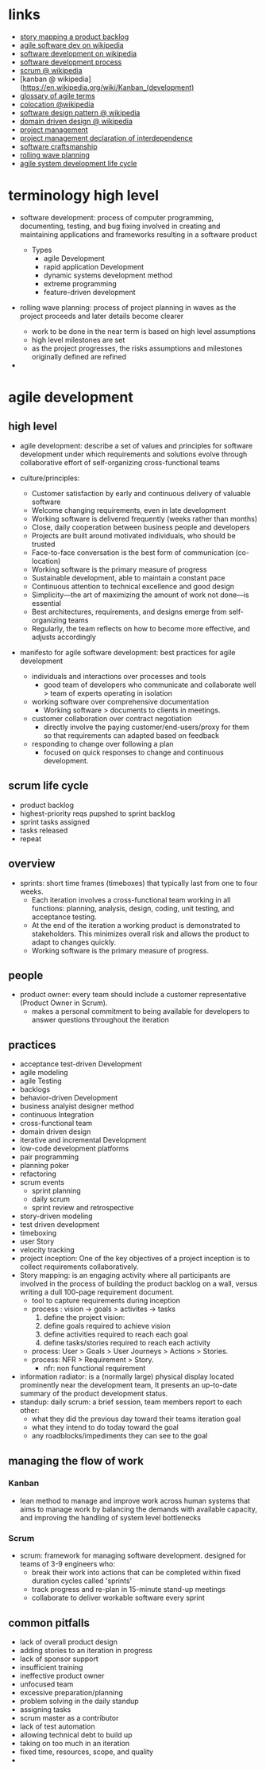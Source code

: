 # links
  - [story mapping a product backlog](https://www.thoughtworks.com/insights/blog/story-mapping-visual-way-building-product-backlog)
  - [agile software dev on wikipedia](https://en.wikipedia.org/wiki/Agile_software_development)
  - [software development on wikipedia](https://en.wikipedia.org/wiki/Software_development)
  - [software development process](https://en.wikipedia.org/wiki/Software_development_process)
  - [scrum @ wikipedia](https://en.wikipedia.org/wiki/Scrum_(software_development))
  - [kanban @ wikipedia](https://en.wikipedia.org/wiki/Kanban_(development)
  - [glossary of agile terms](https://www.agilealliance.org/agile101/agile-glossary/)
  - [colocation @wikipedia](https://en.wikipedia.org/wiki/Colocation_(business))
  - [software design pattern @ wikipedia](https://en.wikipedia.org/wiki/Software_design_pattern)
  - [domain driven design @ wikipedia](https://en.wikipedia.org/wiki/Domain-driven_design)
  - [project management](https://en.wikipedia.org/wiki/Project_management)
  - [project management declaration of interdependence](https://en.wikipedia.org/wiki/PM_Declaration_of_Interdependence)
  - [software craftsmanship](https://en.wikipedia.org/wiki/Software_craftsmanship)
  - [rolling wave planning](https://en.wikipedia.org/wiki/Rolling_Wave_planning)
  - [agile system development life cycle](http://www.ambysoft.com/essays/agileLifecycle.html)


# terminology high level
  - software development: process of computer programming, documenting, testing, and bug fixing involved in creating and maintaining applications and frameworks resulting in a software product
    - Types
      - agile Development
      - rapid application Development
      - dynamic systems development method
      - extreme programming
      - feature-driven development
  - rolling wave planning: process of project planning in waves as the project proceeds and later details become clearer
    - work to be done in the near term is based on high level assumptions
    - high level milestones are set
    - as the project progresses, the risks assumptions and milestones originally defined are refined

  -




# agile development


## high level
  - agile development: describe a set of values and principles for software development under which requirements and solutions evolve through collaborative effort of self-organizing cross-functional teams
  - culture/principles:
    - Customer satisfaction by early and continuous delivery of valuable software
    - Welcome changing requirements, even in late development
    - Working software is delivered frequently (weeks rather than months)
    - Close, daily cooperation between business people and developers
    - Projects are built around motivated individuals, who should be trusted
    - Face-to-face conversation is the best form of communication (co-location)
    - Working software is the primary measure of progress
    - Sustainable development, able to maintain a constant pace
    - Continuous attention to technical excellence and good design
    - Simplicity—the art of maximizing the amount of work not done—is essential
    - Best architectures, requirements, and designs emerge from self-organizing teams
    - Regularly, the team reflects on how to become more effective, and adjusts accordingly

  - manifesto for agile software development: best practices for agile development
    - individuals and interactions over processes and tools
      - good team of developers who communicate and collaborate well > team of experts operating in isolation
    - working software over comprehensive documentation
      - Working software > documents to clients in meetings.
    - customer collaboration over contract negotiation
      - directly involve the paying customer/end-users/proxy for them so that requirements can adapted based on feedback
    - responding to change over following a plan
      - focused on quick responses to change and continuous development.
## scrum life cycle
  - product backlog
  - highest-priority reqs pupshed to sprint backlog
  - sprint tasks assigned
  - tasks released
  - repeat 
## overview
  - sprints: short time frames (timeboxes) that typically last from one to four weeks.
    - Each iteration involves a cross-functional team working in all functions: planning, analysis, design, coding, unit testing, and acceptance testing.
    - At the end of the iteration a working product is demonstrated to stakeholders. This minimizes overall risk and allows the product to adapt to changes quickly.
    - Working software is the primary measure of progress.

## people
  - product owner: every team should include a customer representative (Product Owner in Scrum).
    -  makes a personal commitment to being available for developers to answer questions throughout the iteration



## practices
  - acceptance test-driven Development
  - agile modeling
  - agile Testing
  - backlogs
  - behavior-driven Development
  - business analyist designer method
  - continuous Integration
  - cross-functional team
  - domain driven design
  - iterative and incremental Development
  - low-code development platforms
  - pair programming
  - planning poker
  - refactoring
  - scrum events
    - sprint planning
    - daily scrum
    - sprint review and retrospective
  - story-driven modeling
  - test driven development
  - timeboxing
  - user Story
  - velocity tracking
  - project inception: One of the key objectives of a project inception is to collect requirements collaboratively.
  - Story mapping: is an engaging activity where all participants are involved in the process of building the product backlog on a wall, versus writing a dull 100-page requirement document.
    - tool to capture requirements during inception
    - process : vision -> goals > activites -> tasks
      1. define the project vision:
      2. define goals required to achieve vision
      3. define activities required to reach each goal
      4. define tasks/stories required to reach each activity
    - process: User > Goals > User Journeys > Actions > Stories.
    - process: NFR > Requirement > Story.
      - nfr: non functional requirement
  - information radiator: is a (normally large) physical display located prominently near the development team, It presents an up-to-date summary of the product development status.
  - standup: daily scrum: a brief session, team members report to each other:
    - what they did the previous day toward their teams iteration goal
    - what they intend to do today toward the goal
    - any roadblocks/impediments they can see to the goal

## managing the flow of work
### Kanban
  - lean method to manage and improve work across human systems that aims to manage work by balancing the demands with available capacity, and improving the handling of system level bottlenecks

### Scrum
  - scrum: framework for managing software development. designed for teams of 3-9 engineers who:
    - break their work into actions that can be completed within fixed duration cycles called 'sprints'
    - track progress and re-plan in 15-minute stand-up meetings
    - collaborate to deliver workable software every sprint

## common pitfalls
  - lack of overall product design
  - adding stories to an iteration in progress
  - lack of sponsor support
  - insufficient training
  - ineffective product owner
  - unfocused team
  - excessive preparation/planning
  - problem solving in the daily standup
  - assigning tasks
  - scrum master as a contributor
  - lack of test automation
  - allowing technical debt to build up
  - taking on too much in an iteration
  - fixed time, resources, scope, and quality
  -
